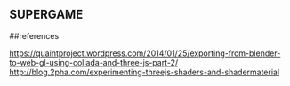 SUPERGAME
---------------


##references

https://quaintproject.wordpress.com/2014/01/25/exporting-from-blender-to-web-gl-using-collada-and-three-js-part-2/
http://blog.2pha.com/experimenting-threejs-shaders-and-shadermaterial
